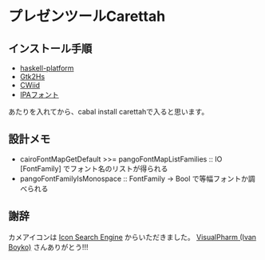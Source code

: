 # プレゼンツールCarettah

## インストール手順

* [haskell-platform](http://www.haskell.org/platform)
* [Gtk2Hs](http://www.haskell.org/haskellwiki/Gtk2Hs)
* [CWiid](http://abstrakraft.org/cwiid)
* [IPAフォント](http://ossipedia.ipa.go.jp/ipafont/)

あたりを入れてから、cabal install carettahで入ると思います。

## 設計メモ

* cairoFontMapGetDefault >>= pangoFontMapListFamilies :: IO [FontFamily] でフォント名のリストが得られる
* pangoFontFamilyIsMonospace :: FontFamily -> Bool で等幅フォントか調べられる

## 謝辞

カメアイコンは
[Icon Search Engine](http://findicons.com/icon/69/turtle)
からいただきました。
[VisualPharm (Ivan Boyko)](http://www.visualpharm.com/)
さんありがとう!!!
